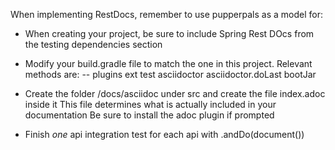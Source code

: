 When implementing RestDocs, remember to use pupperpals as a model for:

- When creating your project, be sure to include Spring Rest DOcs from the testing dependencies section
- Modify your build.gradle file to match the one in this project. Relevant methods are:
-- plugins
   ext
   test
   asciidoctor
   asciidoctor.doLast
   bootJar
  
- Create the folder /docs/asciidoc under src and create the file index.adoc inside it
  This file determines what is actually included in your documentation
  Be sure to install the adoc plugin if prompted
  
- Finish *one* api integration test for each api with .andDo(document())